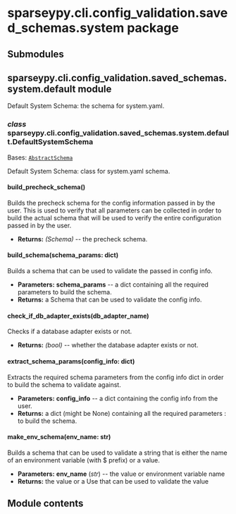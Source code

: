 # sparseypy.cli.config_validation.saved_schemas.system package

## Submodules

## sparseypy.cli.config_validation.saved_schemas.system.default module

Default System Schema: the schema for system.yaml.

### *class* sparseypy.cli.config_validation.saved_schemas.system.default.DefaultSystemSchema

Bases: [`AbstractSchema`](sparseypy.cli.config_validation.saved_schemas.md#sparseypy.cli.config_validation.saved_schemas.abs_schema.AbstractSchema)

Default System Schema: class for system.yaml schema.

#### build_precheck_schema()

Builds the precheck schema for the config information
passed in by the user. This is used to verify that all parameters
can be collected in order to build the actual schema that will
be used to verify the entire configuration passed in by the
user.

* **Returns:**
   *(Schema)* -- the precheck schema.

#### build_schema(schema_params: dict)

Builds a schema that can be used to validate the passed in
config info.

* **Parameters:**
  **schema_params** -- a dict containing all the required
  parameters to build the schema.
* **Returns:**
  a Schema that can be used to validate the config info.

#### check_if_db_adapter_exists(db_adapter_name)

Checks if a database adapter exists or not.

* **Returns:**
   *(bool)* -- whether the database adapter exists or not.

#### extract_schema_params(config_info: dict)

Extracts the required schema parameters from the config info dict
in order to build the schema to validate against.

* **Parameters:**
  **config_info** -- a dict containing the config info from the
  user.
* **Returns:**
  a dict (might be None) containing all the required parameters
  : to build the schema.

#### make_env_schema(env_name: str)

Builds a schema that can be used to validate a string that is either
the name of an environment variable (with $ prefix) or a value.

* **Parameters:**
  **env_name** (*str*) -- the value or environment variable name
* **Returns:**
  the value or a Use that can be used to validate the value

## Module contents

